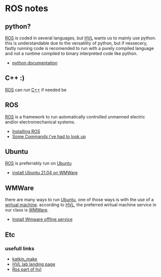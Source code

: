 # ROS notes

## python?

[ROS](http://wiki.ros.org/) is coded in several languages, but [HVL](https://www.hvl.no/) wants us to mainly use python.
this is understandable due to the versatility of python, but if nessecery, fastly running code
is recomended to run with a purely compiled language and not a runtime compiled to binary interpreted code like python.

- [python documentation](https://docs.python.org/)

## C++ :)

[ROS](http://wiki.ros.org/) can run [C++](http://wiki.ros.org/ROS/Tutorials/WritingPublisherSubscriber%28c%2B%2B%29) if needed be

## ROS

[ROS](http://wiki.ros.org/) is a framework to run automatically controlled unmanned electric and/or electromechanical systems.

- [Installing ROS](http://wiki.ros.org/ROS/Installation)
- [Some Commands i've had to look up](/ROS_commands/README.md)

## Ubuntu

[ROS](http://wiki.ros.org/) is preferrably run on [Ubuntu](https://ubuntu.com/)

- [install Ubuntu 21.04 on WMWare](https://unixcop.com/how-to-install-ubuntu-21-04-on-vmware-workstation-pro/)

## WMWare

there are many ways to run [Ubuntu](https://ubuntu.com/), one of those ways is with the use of a [wirtual machine](https://en.wikipedia.org/wiki/Virtual_machine).
according to [HVL](https://www.hvl.no/), the preferred wirtual machine service in our class is [WMWare](https://www.vmware.com/).

- [Install Wmware offline service](https://www.vmware.com/no/products/workstation-player.html)

## Etc

### usefull links

- [katkin_make](http://wiki.ros.org/catkin/commands/catkin_make)
- [HVL lab landing page](https://robotics-lab-documentation.readthedocs.io/en/latest/index.html)
- [Ros part of hvl](https://robotics-lab-documentation.readthedocs.io/en/latest/texts/ros0.html)
